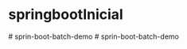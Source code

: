 # springbootInicial
#   s p r i n - b o o t - b a t c h - d e m o  
 #   s p r i n - b o o t - b a t c h - d e m o  
 